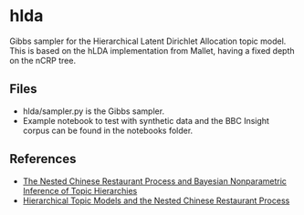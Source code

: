 # hlda
Gibbs sampler for the Hierarchical Latent Dirichlet Allocation topic model. This is based on the hLDA implementation from Mallet, having a fixed depth on the nCRP tree.

Files
------

- hlda/sampler.py is the Gibbs sampler.
- Example notebook to test with synthetic data and the BBC Insight corpus can be found in the notebooks folder.

References
-----------

- [The Nested Chinese Restaurant Process and Bayesian Nonparametric Inference of Topic Hierarchies](http://cocosci.berkeley.edu/tom/papers/ncrp.pdf)
- [Hierarchical Topic Models and the Nested Chinese Restaurant Process](http://www.cs.columbia.edu/~blei/papers/BleiGriffithsJordanTenenbaum2003.pdf)